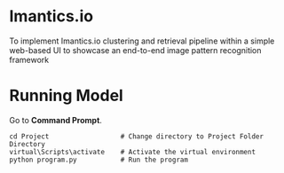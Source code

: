 # Imantics.io
To implement Imantics.io clustering and retrieval pipeline within a simple web-based UI to showcase an end-to-end image pattern recognition framework

# Running Model
Go to __Command Prompt__.

```shell
cd Project                  # Change directory to Project Folder Directory
virtual\Scripts\activate    # Activate the virtual environment
python program.py           # Run the program
```
